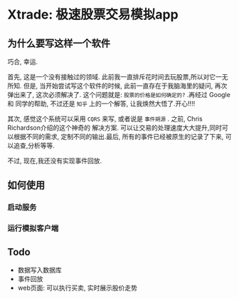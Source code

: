 # Xtrade: 极速股票交易模拟app

## 为什么要写这样一个软件

巧合, 幸运.

首先, 这是一个没有接触过的领域. 此前我一直排斥花时间去玩股票,所以对它一无所知. 但是, 当开始尝试写这个软件的时候,
此前一直存在于我脑海里的疑问, 再次弹出来了, 这次必须解决了. 这个问题就是: ``股票的价格是如何确定的?`` .再经过 Google和
同学的帮助, 不过还是 ``知乎`` 上的一个解答, 让我焕然大悟了.开心!!!!

其次, 感觉这个系统可以采用 ``CQRS`` 来写, 或者说是 ``事件朔源`` . 之前, Chris Richardson介绍的这个神奇的
解决方案. 可以让交易的处理速度大大提升,同时可以根据不同的需求, 定制不同的输出.最后, 所有的事件已经被原生的记录了下来,
可以追查,分析等等.

不过, 现在,我还没有实现事件回放.

## 如何使用

### 启动服务

### 运行模拟客户端

## Todo

* 数据写入数据库
* 事件回放
* web页面: 可以执行买卖, 实时展示股价走势

